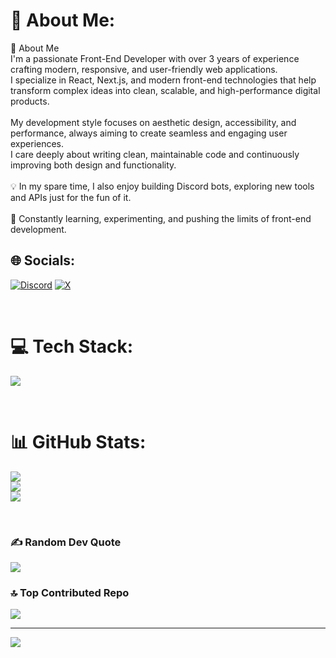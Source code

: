 # 💫 About Me:
👋 About Me<br>I'm a passionate Front-End Developer with over 3 years of experience crafting modern, responsive, and user-friendly web applications.<br>I specialize in React, Next.js, and modern front-end technologies that help transform complex ideas into clean, scalable, and high-performance digital products.<br><br>My development style focuses on aesthetic design, accessibility, and performance, always aiming to create seamless and engaging user experiences.<br>I care deeply about writing clean, maintainable code and continuously improving both design and functionality.<br><br>💡 In my spare time, I also enjoy building Discord bots, exploring new tools and APIs just for the fun of it.<br><br>🚀 Constantly learning, experimenting, and pushing the limits of front-end development.

## 🌐 Socials:
[![Discord](https://img.shields.io/badge/Discord-5865F2?style=for-the-badge&logo=discord&logoColor=white)](https://discord.com/users/923205829166006272) [![X](https://img.shields.io/badge/X-black.svg?logo=X&logoColor=white)](https://x.com/dnzcode) 

<br>

# 💻 Tech Stack:

<p>
  <a href="https://skillicons.dev">
    <img src="https://skillicons.dev/icons?i=html,css,js,git,github,vscode,visualstudio,figma,tailwind,vite,react,nextjs,nodejs,npm,mongodb,netlify,discord,discordjs,lua,kali" />
  </a>
</p>

<br>


# 📊 GitHub Stats:
![](https://github-readme-stats.vercel.app/api?username=dnx01&theme=dark&hide_border=false&include_all_commits=false&count_private=true)<br/>
![](https://nirzak-streak-stats.vercel.app/?user=dnx01&theme=dark&hide_border=false)<br/>
![](https://github-readme-stats.vercel.app/api/top-langs/?username=dnx01&theme=dark&hide_border=false&include_all_commits=false&count_private=true&layout=compact)

<br>

### ✍️ Random Dev Quote
![](https://quotes-github-readme.vercel.app/api?type=horizontal&theme=radical)

### 🔝 Top Contributed Repo
![](https://github-contributor-stats.vercel.app/api?username=dnx01&limit=5&theme=dark&combine_all_yearly_contributions=true)

---
[![](https://visitcount.itsvg.in/api?id=dnx01&icon=0&color=0)](https://visitcount.itsvg.in)
